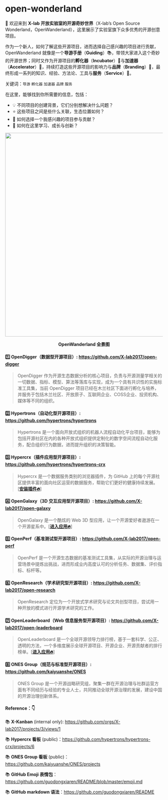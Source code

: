 # open-wonderland

👋 欢迎来到 **X-lab 开放实验室的开源奇妙世界**（X-lab’s Open Source Wonderland，OpenWanderland），这里展示了实验室旗下众多优秀的开源创意项目。

作为一个新人，如何了解这些开源项目，进而选择自己感兴趣的项目进行贡献，OpenWanderland 就像是一个**导游手册**（**Guiding**）📚，带领大家进入这个奇妙的开源世界；同时又作为开源项目的**孵化器**（**Incubator**）🐣与**加速器**（**Accelerator**）🚀，持续打造这些开源项目的影响力与**品牌**（**Branding**）🌟，最终形成一系列的知识、经验、方法论、工具与**服务**（**Service**）💁。

关键词：`导游` `孵化器` `加速器` `品牌` `服务`

在这里，能够找到你所需要的信息，包括：

- 💡 不同项目的创建背景，它们分别想解决什么问题？
- ⭐ 这些项目之间是些什么关联，生态位置如何？
- 🙌 如何选择一个我感兴趣的项目参与贡献？
- 💪 如何在这里学习、成长与创新？

<div align=center>
<img src="https://user-images.githubusercontent.com/15010826/159147077-08558014-0362-4ab2-b8f9-4cb69b03d52c.png" width="650px">
</div>

**<p align="center">OpenWanderland 全景图</p>**

#### 1️⃣ **OpenDigger（数据型开源项目）**: https://github.com/X-lab2017/open-digger

> OpenDigger 作为开源生态数据分析的核心项目，负责与开源测量学相关的一切数据、指标、模型、算法等落库与实现，成为一个具有共识性的实施标准工具集，当前 OpenDigger 项目已经在木兰社区下面进行孵化与培养，并服务于包括木兰社区、开放原子、互联网企业、COSS企业、投资机构、媒体等不同的组织。

#### 2️⃣ **Hypertrons（自动化型开源项目）**: https://github.com/hypertrons/hypertrons

> Hypertrons 是一个面向开放式组织的机器人流程自动化平台项目，能够为包括开源社区在内的各种开放式组织提供定制化的数字空间流程自动化服务，配合组织行为数据，进而提升组织的决策智能。

#### 3️⃣ **Hypercrx（插件应用型开源项目）**: https://github.com/hypertrons/hypertrons-crx

> Hypercrx 是一个数据服务类别的浏览器插件，为 GitHub 上的每个开源社区提供丰富的面向社区运营的数据服务，帮助它们更好的健康持续发展。[[**安装插件🔥**](https://github.com/hypertrons/hypertrons-crx/blob/master/INSTALLATION.md "Hypercrx 插件")]

#### 4️⃣ **OpenGalaxy（3D 交互应用型开源项目）**: https://github.com/X-lab2017/open-galaxy

> OpenGalaxy 是一个酷炫的 Web 3D 型应用，让一个开源爱好者遨游在一个开源星系中。[[**进入应用🔥**](https://open-galaxy.x-lab.info "开源星系")]

#### 5️⃣ **OpenPerf（基准测试型开源项目）**: https://github.com/X-lab2017/open-perf

> OpenPerf 是一个开源生态数据的基准测试工具集，从实际的开源治理与运营场景中提炼出挑战，进而形成业内高度认可的分析任务、数据集、评价指标、标杆等。

#### 6️⃣ **OpenResearch（学术研究型开源项目）**: https://github.com/X-lab2017/open-research

> OpenResearch 定位为一个开放式学术研究与论文共创型项目，尝试用一种开放的模式进行开源学术研究的工作。

#### 7️⃣ **OpenLeaderboard（Web 信息服务型开源项目）**: https://github.com/X-lab2017/open-leaderboard

> OpenLeaderboard 是一个全球开源领导力排行榜，基于一套科学、公正、透明的方法，一个多维度展示全球开源项目、开源企业、开源贡献者的排行榜单。[[**进入应用🔥**](http://open-leaderboard.x-lab.info "全球开源领导力榜单")]

#### 8️⃣ **ONES Group（规范与标准型开源项目）**: https://github.com/kaiyuanshe/ONES

> ONES Group 是一个开源战略研究组，聚集一群在开源治理与社群运营方面有不同经历与经验的专业人士，共同推动全球开源治理的发展，建设中国的开源治理创新体系。


#### **Reference：👇**

📚 **X-Kanban** (internal only): https://github.com/orgs/X-lab2017/projects/3/views/1

📚 **Hypercrx 看板** (public)：https://github.com/hypertrons/hypertrons-crx/projects/6

📚 **ONES Group 看板** (public)：https://github.com/kaiyuanshe/ONES/projects

📚 **GitHub Emoji 表情包**：https://github.com/guodongxiaren/README/blob/master/emoji.md

📚 **GitHub markdown 语法**：https://github.com/guodongxiaren/README

